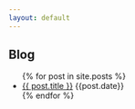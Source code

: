 ```yaml
---
layout: default
---
```


## Blog

<ul>
  {% for post in site.posts %}
    <li>
      <a href="{{ post.url }}">{{ post.title }}</a>
      {{post.date}}
    </li>
  {% endfor %}
</ul>

